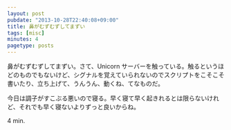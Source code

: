 ```yaml
---
layout: post
pubdate: "2013-10-28T22:40:08+09:00"
title: 鼻がむずむずしてまずい
tags: [misc]
minutes: 4
pagetype: posts
---
```

鼻がむずむずしてまずい。さて、Unicorn サーバーを触っている。触るというほどのものでもないけど、シグナルを覚えていられないのでスクリプトをこそこそ書いたり、立ち上げて、うんうん、動くね、てなものだ。

今日は調子がすこぶる悪いので寝る。早く寝て早く起きれるとは限らないけれど、それでも早く寝ないよりずっと良いからね。

4 min.
